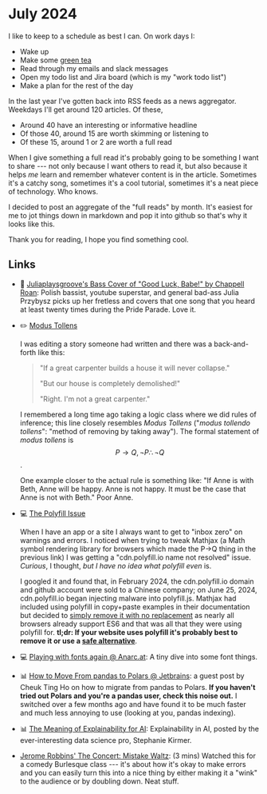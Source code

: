 # July 2024

I like to keep to a schedule as best I can.  On work days I:

- Wake up
- Make some [green tea](https://www.adagio.com/green/dragon_pearl.html)
- Read through my emails and slack messages
- Open my todo list and Jira board (which is my "work todo list")
- Make a plan for the rest of the day

In the last year I've gotten back into RSS feeds as a news aggregator.  Weekdays I'll get around 120 articles.  Of these,

- Around 40 have an interesting or informative headline
- Of those 40, around 15 are worth skimming or listening to
- Of these 15, around 1 or 2 are worth a full read

When I give something a full read it's probably going to be something I want to share --- not only because I want others to read it, but also because it helps _me_ learn and remember whatever content is in the article.  Sometimes it's a catchy song, sometimes it's a cool tutorial, sometimes it's a neat piece of technology.  Who knows.

I decided to post an aggregate of the "full reads" by month.  It's easiest for me to jot things down in markdown and pop it into github so that's why it looks like this.

Thank you for reading, I hope you find something cool.

## Links

<!-- 
Music :: 🎸
Data :: 📊
General Software :: 💻
Papers :: 📝
Math :: ✏️
 -->

- 🎸 [Juliaplaysgroove's Bass Cover of "Good Luck, Babe!" by Chappell Roan](https://youtu.be/_LBMgiJQelA?si=fOLKG1r7a8l0_EHU): Polish bassist, youtube superstar, and general bad-ass Julia Przybysz picks up her fretless and covers that one song that you heard at least twenty times during the Pride Parade.  Love it.

- ✏️ [Modus Tollens](https://en.wikipedia.org/wiki/Modus_tollens)

    I was editing a story someone had written and there was a back-and-forth like this:

    > "If a great carpenter builds a house it will never collapse."
    >
    > "But our house is completely demolished!"
    >
    > "Right.  I'm not a great carpenter."

    I remembered a long time ago taking a logic class where we did rules of inference; this line closely resembles _Modus Tollens_ ("_modus tollendo tollens_": "method of removing by taking away").  The formal statement of _modus tollens_ is $$P\to Q,\neg P\therefore \neg Q$$.

    One example closer to the actual rule is something like: "If Anne is with Beth, Anne will be happy.  Anne is not happy.  It must be the case that Anne is not with Beth."  Poor Anne.

- 💻 [The Polyfill Issue](https://sansec.io/research/polyfill-supply-chain-attack)

    When I have an app or a site I always want to get to "inbox zero" on warnings and errors.  I noticed when trying to tweak Mathjax (a Math symbol rendering library for browsers which made the P->Q thing in the previous link) I was getting a "cdn.polyfill.io name not resolved" issue.  _Curious_, I thought, _but I have no idea what polyfill even_ is.  

    I googled it and found that, in February 2024, the cdn.polyfill.io domain and github account were sold to a Chinese company; on June 25, 2024, cdn.polyfill.io began injecting malware into polyfill.js.  Mathjax had included using polyfill in copy+paste examples in their documentation but decided to [simply remove it with no replacement](https://github.com/mathjax/MathJax-docs/issues/334) as nearly all browsers already support ES6 and that was all that they were using polyfill for.  **tl;dr: If your website uses polyfill it's probably best to remove it or use a [safe alternative](https://community.fastly.com/t/new-options-for-polyfill-io-users/2540)**.

- 💻 [Playing with fonts again @ Anarc.at](https://anarc.at/blog/2024-05-29-playing-with-fonts-again/): A tiny dive into some font things.

- 📊 [How to Move From pandas to Polars @ Jetbrains](https://blog.jetbrains.com/pycharm/2024/06/how-to-move-from-pandas-to-polars/): a guest post by Cheuk Ting Ho on how to migrate from pandas to Polars.  **If you haven't tried out Polars and you're a pandas user, check this noise out.**  I switched over a few months ago and have found it to be much faster and much less annoying to use (looking at you, pandas indexing).

- 📊 [The Meaning of Explainability for AI](https://towardsdatascience.com/the-meaning-of-explainability-for-ai-d8ae809c97fa): Explainability in AI, posted by the ever-interesting data science pro, Stephanie Kirmer.

- [Jerome Robbins' The Concert: Mistake Waltz](https://www.youtube.com/watch?v=o0axUoy4wbQ):  (3 mins) Watched this for a comedy Burlesque class --- it's about how it's okay to make errors and you can easily turn this into a nice thing by either making it a "wink" to the audience or by doubling down.  Neat stuff.
